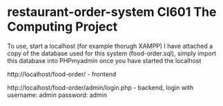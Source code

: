 # restaurant-order-system CI601 The Computing Project

To use, start a localhost (for example thorugh XAMPP) I have attached a copy of the database used for this system (food-order.sql), simply import this database into PHPmyadmin once you have started the localhost

http://localhost/food-order/ - frontend


http://localhost/food-order/admin/login.php - backend, login with username: admin password: admin
